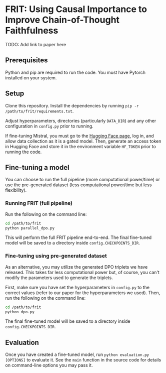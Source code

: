 # FRIT: Using Causal Importance to Improve Chain-of-Thought Faithfulness

TODO: Add link to paper here

## Prerequisites

Python and pip are required to run the code. You must have Pytorch installed on your system.

## Setup

Clone this repository. Install the dependencies by running `pip -r /path/to/frit/requirements.txt`.

Adjust hyperparameters, directories (particularly `DATA_DIR`) and any other configuration in `config.py` prior to running.

If fine-tuning Mistral, you must go to the [Hugging Face page](https://huggingface.co/mistralai/Mistral-7B-v0.1), log in, and allow data collection as it is a gated model. Then, generate an access token in Hugging Face and store it in the environment variable `HF_TOKEN` prior to running the code.

## Fine-tuning a model

You can choose to run the full pipeline (more computational power/time) or use the pre-generated dataset (less computational power/time but less flexibility).

### Running FRIT (full pipeline)

Run the following on the command line:

```bash
cd /path/to/frit
python parallel_dpo.py
```

This will perform the full FRIT pipeline end-to-end. The final fine-tuned model will be saved to a directory inside `config.CHECKPOINTS_DIR`.

### Fine-tuning using pre-generated dataset

As an alternative, you may utilize the generated DPO triplets we have released. This takes far less computational power but, of course, you can't modify the parameters used to generate the triplets.

First, make sure you have set the hyperparameters in `config.py` to the correct values (refer to our paper for the hyperparameters we used). Then, run the following on the command line:

```bash
cd /path/to/frit
python dpo.py
```

The final fine-tuned model will be saved to a directory inside `config.CHECKPOINTS_DIR`.

## Evaluation

Once you have created a fine-tuned model, run `python evaluation.py [OPTIONS]` to evaluate it. See the `main` function in the source code for details on command-line options you may pass it.
